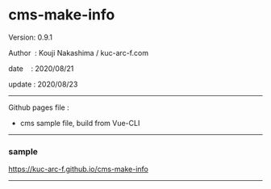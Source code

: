 ﻿# cms-make-info

 Version: 0.9.1

 Author  : Kouji Nakashima / kuc-arc-f.com

 date    : 2020/08/21

 update : 2020/08/23

***

Github pages file :

* cms sample file, build from Vue-CLI

***
### sample

https://kuc-arc-f.github.io/cms-make-info

***

